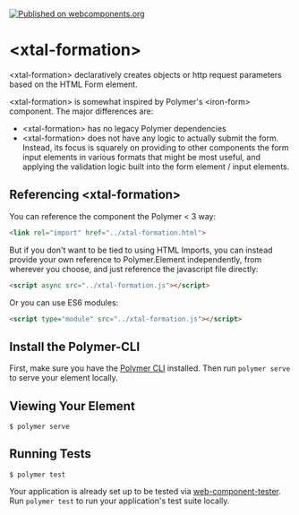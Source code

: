 [![Published on webcomponents.org](https://img.shields.io/badge/webcomponents.org-published-blue.svg)](https://www.webcomponents.org/element/bahrus/xtal-formation)

# \<xtal-formation\>

\<xtal-formation\> declaratively creates objects or http request parameters based on the HTML Form element.

\<xtal-formation\> is somewhat inspired by Polymer's \<iron-form\> component.  The major differences are:

*  \<xtal-formation\> has no legacy Polymer dependencies
*  \<xtal-formation\> does not have any logic to actually submit the form. Instead, its focus is squarely on providing to other components the form input elements in various formats that might be most useful, and applying the validation logic built into the form element / input elements.

## Referencing \<xtal-formation\>

You can reference the component the Polymer < 3 way:

```html
<link rel="import" href="../xtal-formation.html">
```

But if you don't want to be tied to using HTML Imports, you can instead provide your own reference to Polymer.Element independently, from wherever you choose, and just reference the javascript file directly:


```html
<script async src="../xtal-formation.js"></script>
```

Or you can use ES6 modules:

```html
<script type="module" src="../xtal-formation.js"></script>
```


## Install the Polymer-CLI

First, make sure you have the [Polymer CLI](https://www.npmjs.com/package/polymer-cli) installed. Then run `polymer serve` to serve your element locally.

## Viewing Your Element

```
$ polymer serve
```

## Running Tests

```
$ polymer test
```

Your application is already set up to be tested via [web-component-tester](https://github.com/Polymer/web-component-tester). Run `polymer test` to run your application's test suite locally.
